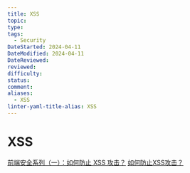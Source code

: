 ```yaml
---
title: XSS
topic: 
type: 
tags:
  - Security
DateStarted: 2024-04-11
DateModified: 2024-04-11
DateReviewed: 
reviewed: 
difficulty: 
status: 
comment: 
aliases:
  - XSS
linter-yaml-title-alias: XSS
---
```

# XSS
[前端安全系列（一）：如何防止 XSS 攻击？](https://link.juejin.cn?target=https%3A%2F%2Ftech.meituan.com%2F2018%2F09%2F27%2Ffe-security.html "https://tech.meituan.com/2018/09/27/fe-security.html")
[如何防止XSS攻击？](https://link.segmentfault.com/?enc=%2Ba%2BRF6qFaupJkOtq9mu%2BRw%3D%3D.s3iCvinfXkYMI%2B20mCcxJB07qhPIibpgz5K1xd9M3bnj3dSaYaYQRMwzY0Pq7KHxdEyc9EEkcqb8BVZec1%2F6%2FQ%3D%3D)
